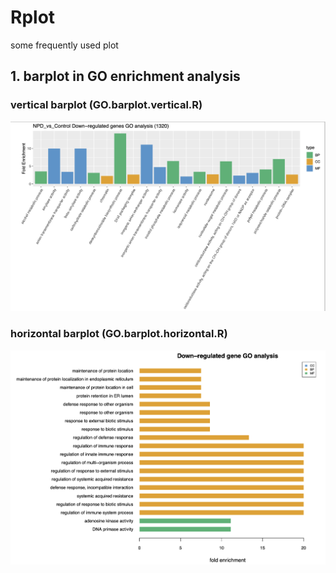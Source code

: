 # Rplot
some frequently used plot 

## 1. barplot in GO enrichment analysis
### vertical barplot (GO.barplot.vertical.R)

![paper](https://github.com/mayupsc/figures_in_ReadMe/blob/master/vertical.png)
### horizontal barplot (GO.barplot.horizontal.R)

![paper](https://github.com/mayupsc/figures_in_ReadMe/blob/master/horizontal.png)
